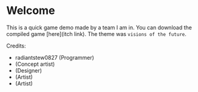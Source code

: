 # Welcome
This is a quick game demo made by a team I am in. You can download the compiled game [here](itch link). The theme was `visions of the future`.

Credits:
- radiantstew0827 (Programmer)
- (Concept artist)
- (Designer)
- (Artist)
- (Artist)
